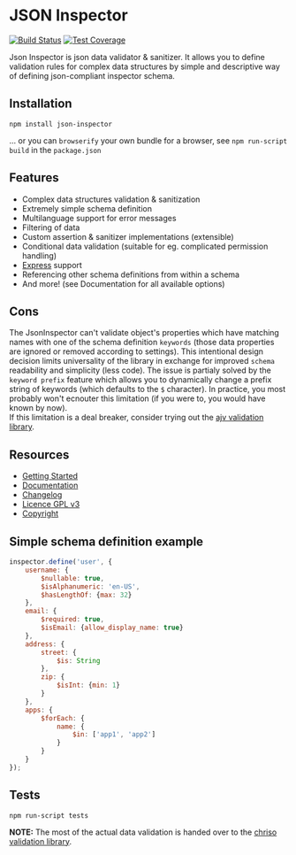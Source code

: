 # JSON Inspector

[![Build Status](https://travis-ci.org/fogine/json-inspector.svg?branch=master)](https://travis-ci.org/fogine/json-inspector)  [![Test Coverage](https://codeclimate.com/github/fogine/json-inspector/badges/coverage.svg)](https://codeclimate.com/github/fogine/json-inspector/coverage)  

Json Inspector is json data validator & sanitizer. It allows you to define validation rules for complex data structures by simple and descriptive way of defining json-compliant inspector schema.  

Installation
----------------------
`npm install json-inspector`  

... or you can `browserify` your own bundle for a browser, see `npm run-script build` in the `package.json`


Features
----------------------
* Complex data structures validation & sanitization
* Extremely simple schema definition
* Multilanguage support for error messages
* Filtering of data
* Custom assertion & sanitizer implementations (extensible)
* Conditional data validation (suitable for eg. complicated permission handling)
* [Express](http://expressjs.com/) support
* Referencing other schema definitions from within a schema
* And more! (see Documentation for all available options)

Cons
----------------------
The JsonInspector can't validate object's properties which have matching names with one of the schema definition `keywords` (those data properties are ignored or removed according to settings). This intentional design decision limits universality of the library in exchange for improved `schema` readability and simplicity (less code). The issue is partialy solved by the `keyword prefix` feature which allows you to dynamically change a prefix string of keywords (which defaults to the `$` character). In practice, you most probably won't ecnouter this limitation (if you were to, you would have known by now).   
If this limitation is a deal breaker, consider trying out the [ajv validation library](https://github.com/epoberezkin/ajv).

Resources
-------------------
* [Getting Started](https://github.com/fogine/json-inspector/wiki/Getting-started)
* [Documentation](https://github.com/fogine/json-inspector/wiki/Schema-definition)
* [Changelog](./CHANGELOG.md)
* [Licence GPL v3](./LICENSE)
* [Copyright](./COPYRIGHT)

Simple schema definition example
--------------------
```javascript
inspector.define('user', {
    username: {
        $nullable: true,
        $isAlphanumeric: 'en-US',
        $hasLengthOf: {max: 32}
    },
    email: {
        $required: true,
        $isEmail: {allow_display_name: true}
    },
    address: {
        street: {
            $is: String
        },
        zip: {
            $isInt: {min: 1}
        }
    },
    apps: {
        $forEach: {
            name: {
                $in: ['app1', 'app2']
            }
        }
    }
});
```

Tests
-------------------

`npm run-script tests`

  

**NOTE:** The most of the actual data validation is handed over to the [chriso validation library](https://github.com/chriso/validator.js).
